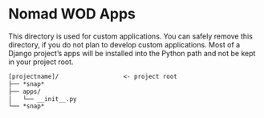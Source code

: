 # Nomad WOD Apps

This directory is used for custom applications. 
You can safely remove this directory, 
if you do not plan to develop custom applications. 
Most of a Django project’s apps will be installed into the Python path and not 
be kept in your project root.

```txt
[projectname]/                  <- project root
├── *snap*
├── apps/
│   └── __init__.py
└── *snap*
```
